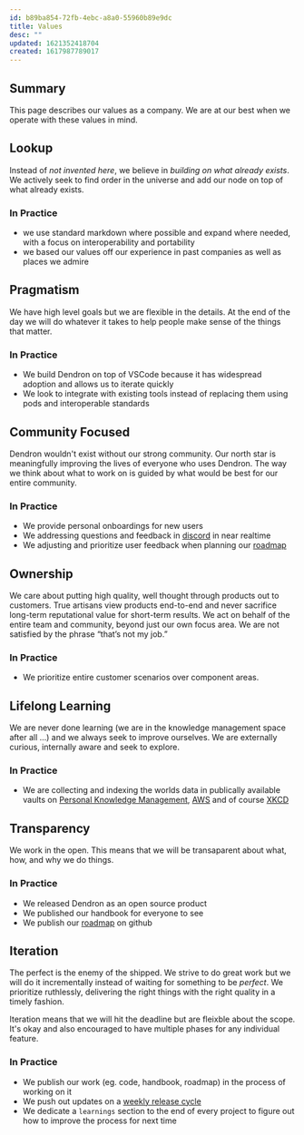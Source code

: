 ```yaml
---
id: b89ba854-72fb-4ebc-a8a0-55960b89e9dc
title: Values
desc: ""
updated: 1621352418704
created: 1617987789017
---
```


## Summary

This page describes our values as a company. We are at our best when we operate with these values in mind.

## Lookup

Instead of _not invented here_, we believe in _building on what already exists_. We actively seek to find order in the universe and add our node on top of what already exists.

### In Practice

- we use standard markdown where possible and expand where needed, with a focus on interoperability and portability
- we based our values off our experience in past companies as well as places we admire

## Pragmatism

We have high level goals but we are flexible in the details. At the end of the day we will do whatever it takes to help people make sense of the things that matter.

### In Practice
- We build Dendron on top of VSCode because it has widespread adoption and allows us to iterate quickly
- We look to integrate with existing tools instead of replacing them using pods and interoperable standards

## Community Focused

Dendron wouldn't exist without our strong community. Our north star is meaningfully improving the lives of everyone who uses Dendron. The way we think about what to work on is guided by what would be best for our entire community.

### In Practice

- We provide personal onboardings for new users
- We addressing questions and feedback in [discord](https://discord.gg/AE3NRw9) in near realtime
- We adjusting and prioritize user feedback when planning our [roadmap](https://wiki.dendron.so/notes/6e4c4f61-80a3-46fa-9ad3-04b99d9e9695.html)

## Ownership

We care about putting high quality, well thought through products out to customers. True artisans view products end-to-end and never sacrifice long-term reputational value for short-term results. We act on behalf of the entire team and community, beyond just our own focus area. We are not satisfied by the phrase “that’s not my job.”

### In Practice

- We prioritize entire customer scenarios over component areas.

## Lifelong Learning

We are never done learning (we are in the knowledge management space after all ...) and we always seek to improve ourselves. We are externally curious, internally aware and seek to explore.

### In Practice

- We are collecting and indexing the worlds data in publically available vaults on [Personal Knowledge Management](https://pkm.dendron.so/), [AWS](https://aws.dendron.so/) and of course [XKCD](https://xkcd.dendron.so/)

## Transparency

We work in the open. This means that we will be transaparent about what, how, and why we do things.

### In Practice

- We released Dendron as an open source product
- We published our handbook for everyone to see
- We publish our [roadmap](https://wiki.dendron.so/notes/6e4c4f61-80a3-46fa-9ad3-04b99d9e9695.html) on github

## Iteration

The perfect is the enemy of the shipped. We strive to do great work but we will do it incrementally instead of waiting for something to be _perfect_. We prioritize ruthlessly, delivering the right things with the right quality in a timely fashion.

Iteration means that we will hit the deadline but are fleixble about the scope. It's okay and also encouraged to have multiple phases for any individual feature. 

### In Practice

- We publish our work (eg. code, handbook, roadmap) in the process of working on it
- We push out updates on a [weekly release cycle](https://wiki.dendron.so/notes/932534e7-e788-4fdb-bc8c-eaf761992a8d.html)
- We dedicate a `learnings` section to the end of every project to figure out how to improve the process for next time

<!-- ## Productivity

We like to be efficient about how we do things. This could mean finding better tools and processes to do things as well as finding the [right things](https://en.wikipedia.org/wiki/Pareto_principle) to work on in the first place. Life is short - we aim to make good use of the time that we have. 

### In Practice
- [[Lookup|handbook.company.values#lookup]] -> [[Iterate|handbook.company.values#iteration]] -> [[Learn|handbook.company.values#lifelong-learning]]
- We show up ahead of time for meetings - whether we are onboarding a new customer or meeting internally, we respect people's time and will not keep people waiting -->